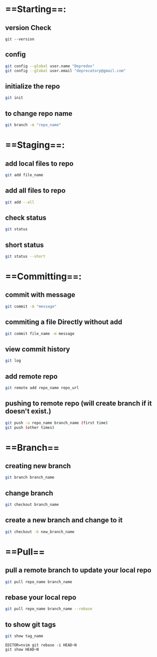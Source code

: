 # ==Starting==:
## version Check
```shell
git --version
```
## config
```sh
git config --global user.name "Depredox"
git config --global user.email "deprecatorp@gmail.com"
```
## initialize the repo
```sh
git init 
```
## to change repo name
```sh
git branch -m "repo_name"
```

# ==Staging==:
## add local files to repo
```sh
git add file_name
```
## add all files to repo
```sh
git add --all
```
## check status
```sh
git status
```
## short status
```sh
git status --short
```

# ==Committing==:
## commit with message
```sh
git commit -m "message"
```
## commiting a file Directly without add
```sh
git commit file_name -m message
```
## view commit history
```sh
git log
```
## add remote repo
```sh
git remote add repo_name repo_url
```
## pushing to remote repo (will create branch if it doesn't exist.)
```sh
git push -u repo_name branch_name (first time)
git push (other times)
```
# ==Branch==
##  creating new branch
```sh
git branch branch_name
```
## change branch 
```sh
git checkout branch_name
```
## create a new branch and change to it
```sh
git checkout -b new_branch_name
```
# ==Pull==
## pull a remote branch to update your local repo
```sh
git pull repo_name branch_name
```
## rebase your local repo
```sh
git pull repo_name branch_name --rebase
```
## to show git tags
```sh
git show tag_name
```

```shell
EDITOR=nvim git rebase -i HEAD~N
git show HEAD~N
```